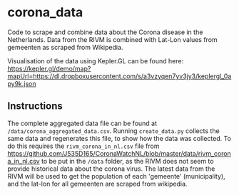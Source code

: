 # corona_data
Code to scrape and combine data about the Corona disease in the Netherlands. Data from the RIVM is combined with Lat-Lon values from gemeenten as scraped from Wikipedia. 

Visualisation of the data using Kepler.GL can be found here: https://kepler.gl/demo/map?mapUrl=https://dl.dropboxusercontent.com/s/a3vzyqen7yv3jy3/keplergl_0apy9k.json


## Instructions
The complete aggregated data file can be found at `/data/corona_aggregated_data.csv`. Running `create_data.py` collects the same data and regenerates this file, to show how the data was collected. To do this requires the `rivm_corona_in_nl.csv` file from https://github.com/J535D165/CoronaWatchNL/blob/master/data/rivm_corona_in_nl.csv to be put in the `/data` folder, as the RIVM does not seem to provide historical data about the corona virus.
The latest data from the RIVM will be used to get the population of each 'gemeente' (municipality), and the lat-lon for all gemeenten are scraped from wikipedia.
